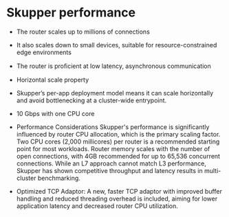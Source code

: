 # Skupper performance

- The router scales up to millions of connections

- It also scales down to small devices, suitable for resource-constrained edge environments

- The router is proﬁcient at low latency, asynchronous communication

- Horizontal scale property

- Skupper’s per-app deployment model means it can scale horizontally
  and avoid bottlenecking at a cluster-wide entrypoint.

- 10 Gbps with one CPU core

- Performance Considerations Skupper's performance is significantly
  influenced by router CPU allocation, which is the primary scaling
  factor. Two CPU cores (2,000 millicores) per router is a recommended
  starting point for most workloads. Router memory scales with the
  number of open connections, with 4GB recommended for up to 65,536
  concurrent connections. While an L7 approach cannot match L3
  performance, Skupper has shown competitive throughput and latency
  results in multi-cluster benchmarking.

- Optimized TCP Adaptor: A new, faster TCP adaptor with improved
  buffer handling and reduced threading overhead is included, aiming
  for lower application latency and decreased router CPU utilization.
